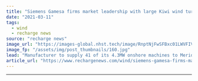 ```yaml
---
title: "Siemens Gamesa firms market leadership with large Kiwi wind turbine order"
date: "2021-03-11"
tags: 
  - wind
  - recharge news
source: "recharge news"
image_url: "https://images-global.nhst.tech/image/RnptNjFwSFBxc01LWVFIVFFtRnUyMUc1bDA4TmVYTTVyRkNCb01DRnNHUT0=/nhst/binary/c31b71b57516549ef3d948d6e9e72dbc"
image_fp: "/assets/img/post_thumbnails/160.jpg"
lead: "Manufacturer to supply 41 of its 4.3MW onshore machines to Meridian Energy's 176MW Harapaki wind farm"
article_url: "https://www.rechargenews.com/wind/siemens-gamesa-firms-market-leadership-with-large-kiwi-wind-turbine-order/2-1-978770"
---
```


---

